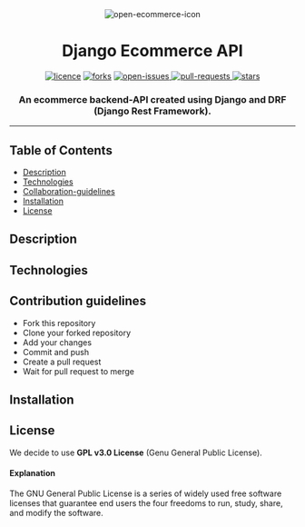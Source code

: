 <div align="center">
    <img alt="open-ecommerce-icon" src="https://user-images.githubusercontent.com/95884253/230792706-7a04c550-7eeb-4524-8244-cede6394abbc.png">
</div>

<div align="center">
  <h1>Django Ecommerce API</h1>
</div>
<div align="center">
        <a href="#"><img alt="licence" src="https://img.shields.io/github/license/open-ecommerce-api/backend?style=plastic" ></a>
        <a href="#"><img alt="forks" src="https://img.shields.io/github/forks/open-ecommerce-api/backend?style=plastic&color=yellow" ></a>
        <a href="https://github.com/open-ecommerce-api/backend/issues">
            <img alt="open-issues" src="https://img.shields.io/github/issues/open-ecommerce-api/backend?style=plastic&color=blue" >
        </a>
        <a href="https://github.com/open-ecommerce-api/backend/pulls">
            <img alt="pull-requests" src="https://img.shields.io/github/issues-pr/open-ecommerce-api/backend?color=success&style=plastic" >
        </a>
        <a href="#"><img alt="stars" src="https://img.shields.io/github/stars/open-ecommerce-api/backend?style=social" ></a>
</div>

<div align="center">
    <h3>An ecommerce backend-API created using Django and DRF (Django Rest Framework). </h3>
    <hr>

</div>

## Table of Contents

- [Description](#description)
- [Technologies](#technologies)
- [Collaboration-guidelines](#contribution-guidelines)
- [Installation](#installation)
- [License](#license)

## Description

## Technologies

## Contribution guidelines

- Fork this repository
- Clone your forked repository
- Add your changes
- Commit and push
- Create a pull request
- Wait for pull request to merge

## Installation

## License

We decide to use **GPL v3.0 License** (Genu General Public License).
<br>

#### Explanation

The GNU General Public License is a series of widely used free software licenses that guarantee end users the four freedoms to run, study, share, and modify the software.
